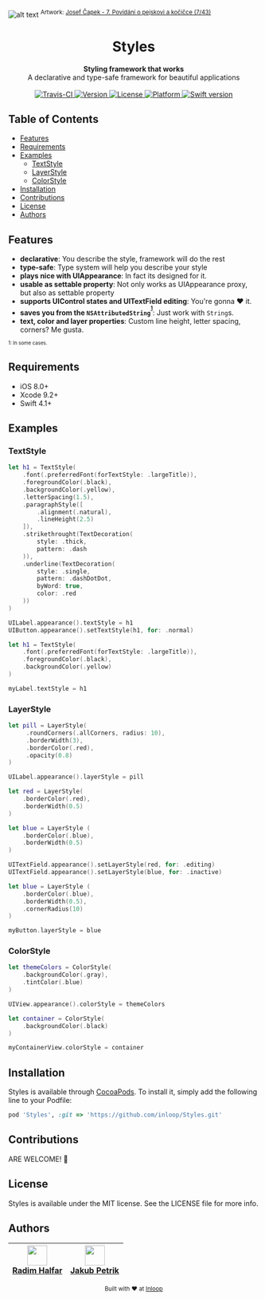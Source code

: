 ![alt text](https://imgur.com/download/rvaWqH3 "Styles - A declarative and type-safe framework for beautiful applications")
<sup>Artwork: <a href="https://www.webumenia.sk/dielo/SVK:SNG.K_8572">Josef Čapek - 7. Povídání o pejskovi a kočičce (7/43)</a></sup>
<h1 align="center">Styles</h1>

<div align="center">
  <strong>Styling framework that works</strong>
</div>
<div align="center">
  A declarative and type-safe framework for beautiful applications
</div>

<br />

<div align="center">
    <!-- Travis-CI -->
    <a href="https://travis-ci.org/inloop/Styles">
        <img src="https://travis-ci.org/inloop/Styles.svg?branch=master"
          alt="Travis-CI" />
    </a>
  <!-- Version -->
  <a href="http://cocoapods.org/pods/Styles">
    <img src="https://img.shields.io/cocoapods/v/Styles.svg?style=flat"
      alt="Version" />
  </a>
  <!-- License -->
  <a href="http://cocoapods.org/pods/Styles">
    <img src="https://img.shields.io/cocoapods/l/Styles.svg?style=flat"
      alt="License" />
  </a>
  <!-- Platform -->
  <a href="http://cocoapods.org/pods/Styles">
    <img src="https://img.shields.io/cocoapods/p/Styles.svg?style=flat"
      alt="Platform" />
  </a>
  <!-- Swift version -->
  <a href="http://cocoapods.org/pods/Styles">
    <img src="https://img.shields.io/badge/swift-4-orange.svg"
      alt="Swift version" />
  </a>
</div>

## Table of Contents
- [Features](#features)
- [Requirements](#requirements)
- [Examples](#examples)
  - [TextStyle](#textstyle)
  - [LayerStyle](#layerstyle)
  - [ColorStyle](#colorstyle)
- [Installation](#installation)
- [Contributions](#contributions)
- [License](#license)
- [Authors](#authors)

## Features
- __declarative__: You describe the style, framework will do the rest
- __type-safe__: Type system will help you describe your style
- __plays nice with UIAppearance__: In fact its designed for it.
- __usable as settable property__:  Not only works as UIAppearance proxy, but also as settable property
- __supports UIControl states and UITextField editing__: You're gonna ❤︎ it.
- __saves you from the `NSAttributedString`<sup><sup>[1](#soso)</sup></sup>__: Just work with `String`s.
- __text, color and layer properties__: Custom line height, letter spacing, corners? Me gusta.

<sub><sub><a name="soso">1</a>: In some cases.</sub></sub>

## Requirements
- iOS 8.0+
- Xcode 9.2+
- Swift 4.1+

## Examples

### TextStyle
```swift
let h1 = TextStyle(
    .font(.preferredFont(forTextStyle: .largeTitle)),
    .foregroundColor(.black),
    .backgroundColor(.yellow),
    .letterSpacing(1.5),
    .paragraphStyle([
        .alignment(.natural),
        .lineHeight(2.5)
    ]),
    .strikethrought(TextDecoration(
        style: .thick,
        pattern: .dash
    )),
    .underline(TextDecoration(
        style: .single,
        pattern: .dashDotDot,
        byWord: true,
        color: .red
    ))
)

UILabel.appearance().textStyle = h1
UIButton.appearance().setTextStyle(h1, for: .normal)
```
```swift
let h1 = TextStyle(
    .font(.preferredFont(forTextStyle: .largeTitle)),
    .foregroundColor(.black),
    .backgroundColor(.yellow)
)

myLabel.textStyle = h1
```

### LayerStyle
```swift
let pill = LayerStyle(
     .roundCorners(.allCorners, radius: 10),
     .borderWidth(3),
     .borderColor(.red),
     .opacity(0.8)
)

UILabel.appearance().layerStyle = pill  
```
```swift
let red = LayerStyle(
    .borderColor(.red),
    .borderWidth(0.5)
)

let blue = LayerStyle (
    .borderColor(.blue),
    .borderWidth(0.5)
)

UITextField.appearance().setLayerStyle(red, for: .editing)
UITextField.appearance().setLayerStyle(blue, for: .inactive)
```
```swift
let blue = LayerStyle (
    .borderColor(.blue),
    .borderWidth(0.5),
    .cornerRadius(10)
)

myButton.layerStyle = blue
```

### ColorStyle

```swift
let themeColors = ColorStyle(
    .backgroundColor(.gray),
    .tintColor(.blue)
)

UIView.appearance().colorStyle = themeColors
```
```swift
let container = ColorStyle(
    .backgroundColor(.black)
)

myContainerView.colorStyle = container
```

## Installation

Styles is available through [CocoaPods](http://cocoapods.org). To install
it, simply add the following line to your Podfile:

```ruby
pod 'Styles', :git => 'https://github.com/inloop/Styles.git'
```

## Contributions

ARE WELCOME! 🖖

## License

Styles is available under the MIT license. See the LICENSE file for more info.

## Authors

|<div align="center"><img src="https://avatars2.githubusercontent.com/u/14109333?s=400&v=4" width="40px;"/><br />[Radim Halfar](https://github.com/radimhalfar)</div>|<div align="center"><img src="https://avatars1.githubusercontent.com/u/560958?s=400&v=4" width="40px;"><br />[Jakub Petrik](https://github.com/jakubpetrik)</div>|
| :---: | :---: |

<div align="center">
<sub>Built with ❤︎ at <a href="http://www.inloopx.com" alt="Inloop">Inloop</a></sub>
</div>
